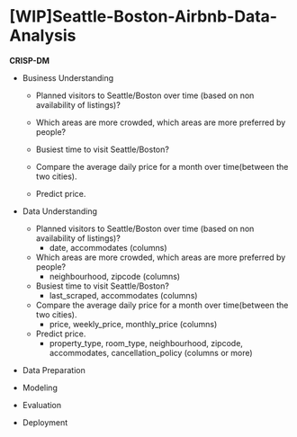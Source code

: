 # [WIP]Seattle-Boston-Airbnb-Data-Analysis


**CRISP-DM**

* Business Understanding
 
   * Planned visitors to Seattle/Boston over time 
   (based on non availability of listings)?

   * Which areas are more crowded, which areas are more preferred by people?

   * Busiest time to visit Seattle/Boston?

   * Compare the average daily price for a month over time(between the two cities).

   * Predict price.
 
    
* Data Understanding

   * Planned visitors to Seattle/Boston over time 
   (based on non availability of listings)?
     - date, accommodates (columns)
   * Which areas are more crowded, which areas are more preferred by people?
     - neighbourhood, zipcode (columns)
   * Busiest time to visit Seattle/Boston?
     - last_scraped, accommodates (columns)
   * Compare the average daily price for a month over time(between the two cities).
     - price, weekly_price, monthly_price (columns)
   * Predict price.
     - property_type, room_type, neighbourhood, zipcode, accommodates, 
     cancellation_policy (columns or more)

* Data Preparation

* Modeling

* Evaluation

* Deployment
 
 

